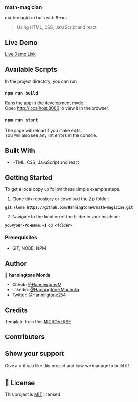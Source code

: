 ### math-magician

math-magician  built with React 

 

> Using HTML, CSS, JavaScript and react

## Live Demo

[Live Demo Link]()

## Available Scripts

In the project directory, you can run:

### `npm run build`

Runs the app in the development mode.\
Open [http://localhost:8080](http://localhost:8080) to view it in the browser.

### `npm run start`

The page will reload if you make edits.\
You will also see any lint errors in the console.

## Built With

- HTML, CSS, JavaScript and react

## Getting Started

To get a local copy up follow these simple example steps.

1. Clone this repository or download the Zip folder:

**``git clone https://github.com/HanningtoneM/math-magician.git``**

2. Navigate to the location of the folder in your machine:

**``you@your-Pc-name:~$ cd <folder>``**

### Prerequisites

- GIT, NODE, NPM

## Author

👤 **hanningtone Monda**

- Github: [@HanningtoneM](https://github.com/HanningtoneM)
- linkedin: [@Hanningtone Machuka](https://www.linkedin.com/in/hanningtone-machuka-58501722a)
- Twitter: [@Hanningtone254](https://twitter.com/Hanningtone254?t=YVXXz9EZzOhR5vPi3DlHDQ&s=09)

## Credits

Template from this [MICROVERSE](https://www.microverse.org/)

## Contributers

## Show your support

Give a ⭐️ if you like this project and how we manage to build it!

## 📝 License


This project is [MIT](./MIT.md) licensed
